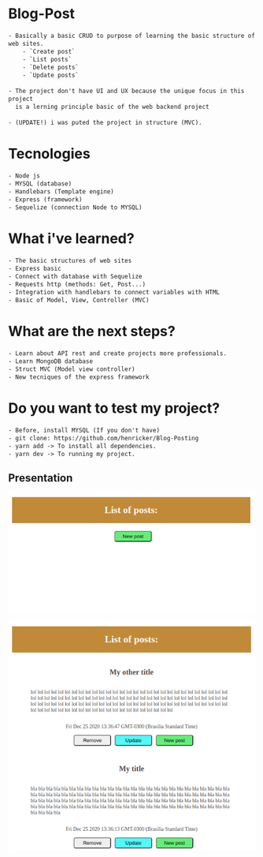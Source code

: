 # Blog-Post

    - Basically a basic CRUD to purpose of learning the basic structure of web sites.
        - `Create post`
        - `List posts`
        - `Delete posts`
        - `Update posts`
    
    - The project don't have UI and UX because the unique focus in this project
      is a lerning principle basic of the web backend project
    
    - (UPDATE!) i was puted the project in structure (MVC).

# Tecnologies

    - Node js
    - MYSQL (database)
    - Handlebars (Template engine)
    - Express (framework)
    - Sequelize (connection Node to MYSQL)

# What i've learned?

    - The basic structures of web sites
    - Express basic
    - Connect with database with Sequelize
    - Requests http (methods: Get, Post...)
    - Integration with handlebars to connect variables with HTML
    - Basic of Model, View, Controller (MVC)

# What are the next steps?

    - Learn about API rest and create projects more professionals.
    - Learn MongoDB database
    - Struct MVC (Model view controller)
    - New tecniques of the express framework

# Do you want to test my project?
    - Before, install MYSQL (If you don't have)
    - git clone: https://github.com/henricker/Blog-Posting
    - yarn add -> To install all dependencies.
    - yarn dev -> To running my project.



## Presentation 
![plot](presentation/presentation.png)

![plot](presentation/presentation2.png)